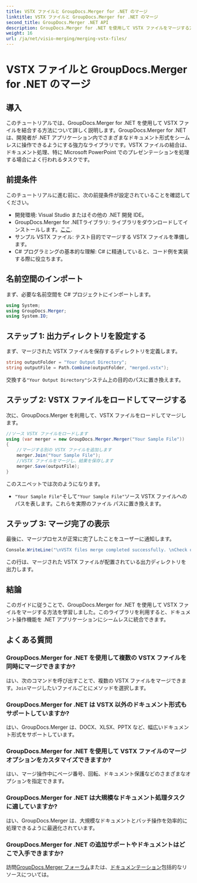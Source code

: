 ```yaml
---
title: VSTX ファイルと GroupDocs.Merger for .NET のマージ
linktitle: VSTX ファイルと GroupDocs.Merger for .NET のマージ
second_title: GroupDocs.Merger .NET API
description: GroupDocs.Merger for .NET を使用して VSTX ファイルをマージする方法を学びます。 C# でドキュメントを効率的に操作するには、このステップバイステップ ガイドに従ってください。
weight: 16
url: /ja/net/visio-merging/merging-vstx-files/
---
```


# VSTX ファイルと GroupDocs.Merger for .NET のマージ

## 導入
このチュートリアルでは、GroupDocs.Merger for .NET を使用して VSTX ファイルを結合する方法について詳しく説明します。GroupDocs.Merger for .NET は、開発者が .NET アプリケーション内でさまざまなドキュメント形式をシームレスに操作できるようにする強力なライブラリです。VSTX ファイルの結合は、ドキュメント処理、特に Microsoft PowerPoint でのプレゼンテーションを処理する場合によく行われるタスクです。
## 前提条件
このチュートリアルに進む前に、次の前提条件が設定されていることを確認してください。
- 開発環境: Visual Studio またはその他の .NET 開発 IDE。
-  GroupDocs.Merger for .NETライブラリ: ライブラリをダウンロードしてインストールします。[ここ](https://releases.groupdocs.com/merger/net/).
- サンプル VSTX ファイル: テスト目的でマージする VSTX ファイルを準備します。
- C# プログラミングの基本的な理解: C# に精通していると、コード例を実装する際に役立ちます。

## 名前空間のインポート
まず、必要な名前空間を C# プロジェクトにインポートします。
```csharp
using System; 
using GroupDocs.Merger;
using System.IO;
```
## ステップ 1: 出力ディレクトリを設定する
まず、マージされた VSTX ファイルを保存するディレクトリを定義します。
```csharp
string outputFolder = "Your Output Directory";
string outputFile = Path.Combine(outputFolder, "merged.vstx");
```
交換する`"Your Output Directory"`システム上の目的のパスに置き換えます。
## ステップ 2: VSTX ファイルをロードしてマージする
次に、GroupDocs.Merger を利用して、VSTX ファイルをロードしてマージします。
```csharp
//ソース VSTX ファイルをロードします
using (var merger = new GroupDocs.Merger.Merger("Your Sample File"))
{
    //マージする別の VSTX ファイルを追加します
    merger.Join("Your Sample File");
    //VSTX ファイルをマージし、結果を保存します
    merger.Save(outputFile);
}
```
このスニペットでは次のようになります。
- `"Your Sample File"`そして`"Your Sample File"`ソース VSTX ファイルへのパスを表します。これらを実際のファイル パスに置き換えます。
## ステップ 3: マージ完了の表示
最後に、マージプロセスが正常に完了したことをユーザーに通知します。
```csharp
Console.WriteLine("\nVSTX files merge completed successfully. \nCheck output in {0}", outputFolder);
```
この行は、マージされた VSTX ファイルが配置されている出力ディレクトリを出力します。

## 結論
このガイドに従うことで、GroupDocs.Merger for .NET を使用して VSTX ファイルをマージする方法を学習しました。このライブラリを利用すると、ドキュメント操作機能を .NET アプリケーションにシームレスに統合できます。

## よくある質問
### GroupDocs.Merger for .NET を使用して複数の VSTX ファイルを同時にマージできますか?
はい、次のコマンドを呼び出すことで、複数の VSTX ファイルをマージできます。`Join`マージしたいファイルごとにメソッドを選択します。
### GroupDocs.Merger for .NET は VSTX 以外のドキュメント形式もサポートしていますか?
はい、GroupDocs.Merger は、DOCX、XLSX、PPTX など、幅広いドキュメント形式をサポートしています。
### GroupDocs.Merger for .NET を使用して VSTX ファイルのマージ オプションをカスタマイズできますか?
はい、マージ操作中にページ番号、回転、ドキュメント保護などのさまざまなオプションを指定できます。
### GroupDocs.Merger for .NET は大規模なドキュメント処理タスクに適していますか?
はい、GroupDocs.Merger は、大規模なドキュメントとバッチ操作を効率的に処理できるように最適化されています。
### GroupDocs.Merger for .NET の追加サポートやドキュメントはどこで入手できますか?
訪問[GroupDocs.Merger フォーラム](https://forum.groupdocs.com/c/merger/32)または、[ドキュメンテーション](https://tutorials.groupdocs.com/merger/net/)包括的なリソースについては。